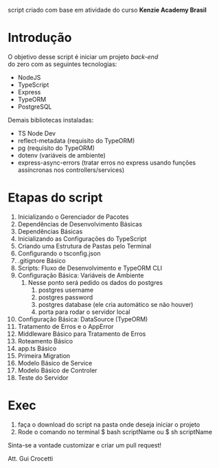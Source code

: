 script criado com base em atividade do curso **Kenzie Academy Brasil**

# Introdução

O objetivo desse script é iniciar um projeto *back-end*  
do zero com as seguintes tecnologias:

- NodeJS
- TypeScript
- Express
- TypeORM
- PostgreSQL

Demais bibliotecas instaladas:

- TS Node Dev
- reflect-metadata (requisito do TypeORM)
- pg (requisito do TypeORM)
- dotenv (variáveis de ambiente)
- express-async-errors (tratar erros no express usando funções assíncronas nos controllers/services)

# Etapas do script

1. Inicializando o Gerenciador de Pacotes
2. Dependências de Desenvolvimento Básicas
3. Dependências Básicas
4. Inicializando as Configurações do TypeScript
5. Criando uma Estrutura de Pastas pelo Terminal
6. Configurando o tsconfig.json
7. .gitignore Básico
8. Scripts: Fluxo de Desenvolvimento e TypeORM CLI
9. Configuração Básica: Variáveis de Ambiente
   1.  Nesse ponto será pedido os dados do postgres
       1.  postgres username
       2.  postgres password
       3.  postgres database (ele cria automático se não houver)
       4.  porta para rodar o servidor local
10. Configuração Básica: DataSource (TypeORM)
11. Tratamento de Erros e o AppError
12. Middleware Básico para Tratamento de Erros
13. Roteamento Básico
14. app.ts Básico
15. Primeira Migration
16. Modelo Básico de Service
17. Modelo Básico de Controler
18. Teste do Servidor

# Exec

1. faça o download do script na pasta onde deseja iniciar o projeto
2. Rode o comando no terminal $ bash scriptName ou $ sh scriptName

Sinta-se a vontade customizar e criar um pull request!

Att. Gui Crocetti
